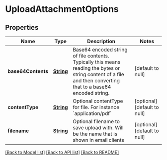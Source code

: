 # UploadAttachmentOptions
## Properties

Name | Type | Description | Notes
------------ | ------------- | ------------- | -------------
**base64Contents** | [**String**](string) | Base64 encoded string of file contents. Typically this means reading the bytes or string content of a file and then converting that to a base64 encoded string. | [default to null]
**contentType** | [**String**](string) | Optional contentType for file. For instance &#x60;application/pdf&#x60; | [optional] [default to null]
**filename** | [**String**](string) | Optional filename to save upload with. Will be the name that is shown in email clients | [optional] [default to null]

[[Back to Model list]](../README#documentation-for-models) [[Back to API list]](../README#documentation-for-api-endpoints) [[Back to README]](../README)

